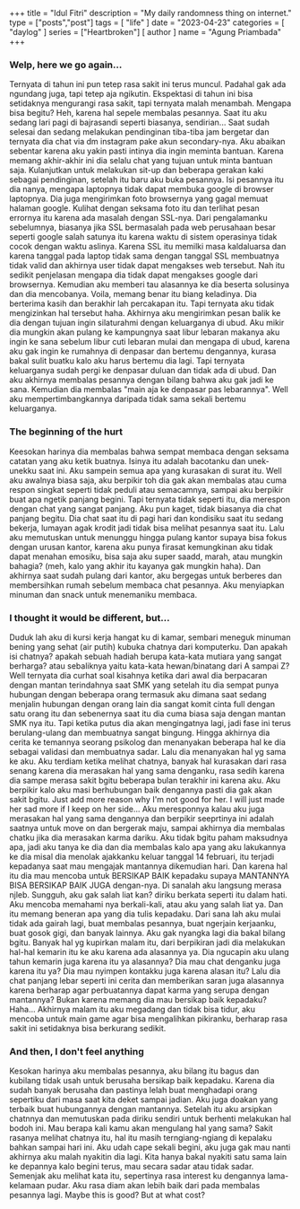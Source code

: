 +++
title = "Idul Fitri"
description = "My daily randomness thing on internet."
type = ["posts","post"]
tags = [
    "life"
]
date = "2023-04-23"
categories = [
    "daylog"
]
series = ["Heartbroken"]
[ author ]
  name = "Agung Priambada"
+++

### Welp, here we go again...

Ternyata di tahun ini pun tetep rasa sakit ini terus muncul. Padahal gak ada ngundang juga, tapi tetep aja ngikutin. Ekspektasi di tahun ini bisa setidaknya mengurangi rasa sakit, tapi ternyata malah menambah. Mengapa bisa begitu? Heh, karena hal sepele membalas pesannya. Saat itu aku sedang lari pagi di bajrasandi seperti biasanya, sendirian... Saat sudah selesai dan sedang melakukan pendinginan tiba-tiba jam bergetar dan ternyata dia chat via dm instagram pake akun secondary-nya. Aku abaikan sebentar karena aku yakin pasti intinya dia ingin meminta bantuan. Karena memang akhir-akhir ini dia selalu chat yang tujuan untuk minta bantuan saja. Kulanjutkan untuk melakukan sit-up dan beberapa gerakan kaki sebagai pendinginan, setelah itu baru aku buka pesannya. Isi pesannya itu dia nanya, mengapa laptopnya tidak dapat membuka google di browser laptopnya. Dia juga mengirimkan foto browsernya yang gagal memuat halaman google. Kulihat dengan seksama foto itu dan terlihat pesan errornya itu karena ada masalah dengan SSL-nya. Dari pengalamanku sebelumnya, biasanya jika SSL bermasalah pada web perusahaan besar seperti google salah satunya itu karena waktu di sistem operasinya tidak cocok dengan waktu aslinya. Karena SSL itu memilki masa kaldaluarsa dan karena tanggal pada laptop tidak sama dengan tanggal SSL membuatnya tidak valid dan akhirnya user tidak dapat mengakses web tersebut. Nah itu sedikit penjelasan mengapa dia tidak dapat mengakses google dari browsernya. Kemudian aku memberi tau alasannya ke dia beserta solusinya dan dia mencobanya. Voila, memang benar itu biang keladinya. Dia berterima kasih dan berakhir lah percakapan itu. Tapi ternyata aku tidak mengizinkan hal tersebut haha. Akhirnya aku mengirimkan pesan balik ke dia dengan tujuan ingin silaturahmi dengan keluarganya di ubud. Aku mikir dia mungkin akan pulang ke kampungnya saat libur lebaran makanya aku ingin ke sana sebelum libur cuti lebaran mulai dan mengapa di ubud, karena aku gak ingin ke rumahnya di denpasar dan bertemu dengannya, kurasa bakal sulit buatku kalo aku harus bertemu dia lagi. Tapi ternyata keluarganya sudah pergi ke denpasar duluan dan tidak ada di ubud. Dan aku akhirnya membalas pesannya dengan bilang bahwa aku gak jadi ke sana. Kemudian dia membalas "main aja ke denpasar pas lebarannya". Well aku mempertimbangkannya daripada tidak sama sekali bertemu keluarganya.

### The beginning of the hurt

Keesokan harinya dia membalas bahwa sempat membaca dengan seksama catatan yang aku ketik buatnya. Isinya itu adalah bacotanku dan unek-unekku saat ini. Aku sampein semua apa yang kurasakan di surat itu. Well aku awalnya biasa saja, aku berpikir toh dia gak akan membalas atau cuma respon singkat seperti tidak peduli atau semacamnya, sampai aku berpikir buat apa ngetik panjang begini. Tapi ternyata tidak seperti itu, dia merespon dengan chat yang sangat panjang. Aku pun kaget, tidak biasanya dia chat panjang begitu. Dia chat saat itu di pagi hari dan kondisiku saat itu sedang bekerja, lumayan agak krodit jadi tidak bisa melihat pesannya saat itu. Lalu aku memutuskan untuk menunggu hingga pulang kantor supaya bisa fokus dengan urusan kantor, karena aku punya firasat kemungkinan aku tidak dapat menahan emosiku, bisa saja aku super saadd, marah, atau mungkin bahagia? (meh, kalo yang akhir itu kayanya gak mungkin haha). Dan akhirnya saat sudah pulang dari kantor, aku bergegas untuk berberes dan membersihkan rumah sebelum membaca chat pesannya. Aku menyiapkan minuman dan snack untuk menemaniku membaca.

### I thought it would be different, but...

Duduk lah aku di kursi kerja hangat ku di kamar, sembari meneguk minuman bening yang sehat (air putih) kubuka chatnya dari komputerku. Dan apakah isi chatnya? apakah sebuah hadiah berupa kata-kata mutiara yang sangat berharga? atau sebaliknya yaitu kata-kata hewan/binatang dari A sampai Z? Well ternyata dia curhat soal kisahnya ketika dari awal dia berpacaran dengan mantan terindahnya saat SMK yang setelah itu dia sempat punya hubungan dengan beberapa orang termasuk aku dimana saat sedang menjalin hubungan dengan orang lain dia sangat komit cinta full dengan satu orang itu dan sebenernya saat itu dia cuma biasa saja dengan mantan SMK nya itu. Tapi ketika putus dia akan mengingatnya lagi, jadi fase ini terus berulang-ulang dan membuatnya sangat bingung. Hingga akhirnya dia cerita ke temannya seorang psikolog dan menanyakan beberapa hal ke dia sebagai validasi dan membuatnya sadar. Lalu dia menanyakan hal yg sama ke aku. Aku terdiam ketika melihat chatnya, banyak hal kurasakan dari rasa senang karena dia merasakan hal yang sama denganku, rasa sedih karena dia sampe merasa sakit bgitu beberapa bulan terakhir ini karena aku. Aku berpikir kalo aku masi berhubungan baik dengannya pasti dia gak akan sakit bgitu. Just add more reason why I'm not good for her. I will just made her sad more if I keep on her side... Aku meresponnya kalau aku juga merasakan hal yang sama dengannya dan berpikir seeprtinya ini adalah saatnya untuk move on dan bergerak maju, sampai akhirnya dia membalas chatku jika dia merasakan karma dariku. Aku tidak bgitu paham maksudnya apa, jadi aku tanya ke dia dan dia membalas kalo apa yang aku lakukannya ke dia misal dia menolak ajakkanku keluar tanggal 14 februari, itu terjadi kepadanya saat mau mengajak mantannya dikemudian hari. Dan karena hal itu dia mau mencoba untuk BERSIKAP BAIK kepadaku supaya MANTANNYA BISA BERSIKAP BAIK JUGA dengan-nya. Di sanalah aku langsung merasa njleb. Sungguh, aku gak salah liat kan? diriku berkata seperti itu dalam hati. Aku mencoba memahami nya berkali-kali, atau aku yang salah liat ya. Dan itu memang beneran apa yang dia tulis kepadaku. Dari sana lah aku mulai tidak ada gairah lagi, buat membalas pesannya, buat ngerjain kerjaanku, buat gosok gigi, dan banyak lainnya. Aku gak nyangka lagi dia bakal bilang bgitu. Banyak hal yg kupirkan malam itu, dari berpikiran jadi dia melakukan hal-hal kemarin itu ke aku karena ada alasannya ya. Dia ngucapin aku ulang tahun kemarin juga karena itu ya alasannya? Dia mau chat denganku juga karena itu ya? Dia mau nyimpen kontakku juga karena alasan itu? Lalu dia chat panjang lebar seperti ini cerita dan memberikan saran juga alasannya karena berharap agar perbuatannya dapat karma yang serupa dengan mantannya? Bukan karena memang dia mau bersikap baik kepadaku? Haha... Akhirnya malam itu aku megadang dan tidak bisa tidur, aku mencoba untuk main game agar bisa mengalihkan pikiranku, berharap rasa sakit ini setidaknya bisa berkurang sedikit. 

### And then, I don't feel anything

Kesokan harinya aku membalas pesannya, aku bilang itu bagus dan kubilang tidak usah untuk berusaha bersikap baik kepadaku. Karena dia sudah banyak berusaha dan pastinya lelah buat menghadapi orang sepertiku dari masa saat kita deket sampai jadian. Aku juga doakan yang terbaik buat hubungannya dengan mantannya. Setelah itu aku arsipkan chatnnya dan memutuskan pada diriku sendiri untuk berhenti melakukan hal bodoh ini. Mau berapa kali kamu akan mengulang hal yang sama? Sakit rasanya melihat chatnya itu, hal itu masih terngiang-ngiang di kepalaku bahkan sampai hari ini. Aku udah cape sekali begini, aku juga gak mau nanti akhirnya aku malah nyakitin dia lagi. Kita hanya bakal nyakiti satu sama lain ke depannya kalo begini terus, mau secara sadar atau tidak sadar. 
Semenjak aku melihat kata itu, sepertinya rasa interest ku dengannya lama-kelamaan pudar. Aku rasa diam akan lebih baik dari pada membalas pesannya lagi. Maybe this is good? But at what cost?   
